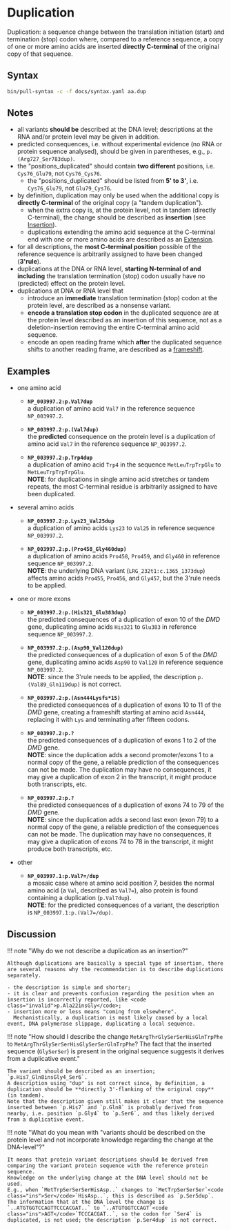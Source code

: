 # Duplication

<!-- ## Definition -->

Duplication: a sequence change between the translation initiation (start) and termination (stop) codon where, compared to a reference sequence, a copy of one or more amino acids are inserted **directly C-terminal** of the original copy of that sequence.

## Syntax

```sh exec="true"
bin/pull-syntax -c -f docs/syntax.yaml aa.dup
```

## Notes

- all variants **should be** described at the DNA level; descriptions at the RNA and/or protein level may be given in addition.
- predicted consequences, i.e. without experimental evidence (no RNA or protein sequence analysed), should be given in parentheses, e.g., `p.(Arg727_Ser783dup)`.
- the "positions_duplicated" should contain **two different** positions, i.e. `Cys76_Glu79`, not `Cys76_Cys76`.
    - the "positions_duplicated" should be listed from **5' to 3'**, i.e. `Cys76_Glu79`, not `Glu79_Cys76`.
- by definition, duplication may only be used when the additional copy is **directly C-terminal** of the original copy (a "tandem duplication").
    - when the extra copy is, at the protein level, not in tandem (directly C-terminal), the change should be described as **insertion** (see [Insertion](insertion.md)).
    - duplications extending the amino acid sequence at the C-terminal end with one or more amino acids are described as an [Extension](extension.md).
- for all descriptions, the **most C-terminal position** possible of the reference sequence is arbitrarily assigned to have been changed (**3'rule**).
- duplications at the DNA or RNA level, **starting N-terminal of and including** the translation termination (stop) codon usually have no (predicted) effect on the protein level.
- duplications at DNA or RNA level that
    - introduce an **immediate** translation termination (stop) codon at the protein level, are described as a nonsense variant.
    - **encode a translation stop codon** in the duplicated sequence are at the protein level described as an insertion of this sequence, not as a deletion-insertion removing the entire C-terminal amino acid sequence.
    - encode an open reading frame which **after** the duplicated sequence shifts to another reading frame, are described as a [frameshift](frameshift.md).

## Examples

- one amino acid
    - **`NP_003997.2:p.Val7dup`**<br>
      a duplication of amino acid `Val7` in the reference sequence `NP_003997.2`.

    - **`NP_003997.2:p.(Val7dup)`**<br>
      the **predicted** consequence on the protein level is a duplication of amino acid `Val7` in the reference sequence `NP_003997.2`.

    - **`NP_003997.2:p.Trp4dup`**<br>
      a duplication of amino acid `Trp4` in the sequence `MetLeuTrpTrpGlu` to `MetLeuTrpTrp`<code class="ins">Trp</code>`Glu`.<br>
      **NOTE**: for duplications in single amino acid stretches or tandem repeats, the most C-terminal residue is arbitrarily assigned to have been duplicated.

- several amino acids
    - **`NP_003997.2:p.Lys23_Val25dup`**<br>
      a duplication of amino acids `Lys23` to `Val25` in reference sequence `NP_003997.2`.

    - **`NP_003997.2:p.(Pro458_Gly460dup)`**<br>
      a duplication of amino acids `Pro458`, `Pro459`, and `Gly460` in reference sequence `NP_003997.2`.<br>
      **NOTE**: the underlying DNA variant (`LRG_232t1:c.1365_1373dup`) affects amino acids `Pro455`, `Pro456`, and `Gly457`, but the 3'rule needs to be applied.

- one or more exons
    - **`NP_003997.2:p.(His321_Glu383dup)`**<br>
      the predicted consequences of a duplication of exon 10 of the _DMD_ gene, duplicating amino acids `His321` to `Glu383` in reference sequence `NP_003997.2`.

    - **`NP_003997.2:p.(Asp90_Val120dup)`**<br>
      the predicted consequences of a duplication of exon 5 of the _DMD_ gene, duplicating amino acids `Asp90` to `Val120` in reference sequence `NP_003997.2`.<br>
      **NOTE**: since the 3'rule needs to be applied, the description `p.(Val89_Gln119dup)` is not correct.

    - **`NP_003997.2:p.(Asn444Lysfs*15)`**<br>
      the predicted consequences of a duplication of exons 10 to 11 of the _DMD_ gene, creating a frameshift starting at amino acid `Asn444`, replacing it with `Lys` and terminating after fifteen codons.

    - **`NP_003997.2:p.?`**<br>
      the predicted consequences of a duplication of exons 1 to 2 of the _DMD_ gene.<br>
      **NOTE**: since the duplication adds a second promoter/exons 1 to a normal copy of the gene, a reliable prediction of the consequences can not be made.
      The duplication may have no consequences, it may give a duplication of exon 2 in the transcript, it might produce both transcripts, etc.

    - **`NP_003997.2:p.?`**<br>
      the predicted consequences of a duplication of exons 74 to 79 of the _DMD_ gene.<br>
      **NOTE**: since the duplication adds a second last exon (exon 79) to a normal copy of the gene, a reliable prediction of the consequences can not be made.
      The duplication may have no consequences, it may give a duplication of exons 74 to 78 in the transcript, it might produce both transcripts, etc.

- other
    - **`NP_003997.1:p.Val7=/dup`**<br>
      a mosaic case where at amino acid position 7, besides the normal amino acid (a `Val`, described as `Val7=`), also protein is found containing a duplication (`p.Val7dup`).<br>
      **NOTE**: for the predicted consequences of a variant, the description is `NP_003997.1:p.(Val7=/dup)`.

## Discussion

!!! note "Why do we not describe a duplication as an insertion?"

    Although duplications are basically a special type of insertion, there are several reasons why the recommendation is to describe duplications separately.

    - the description is simple and shorter;
    - it is clear and prevents confusion regarding the position when an insertion is incorrectly reported, like <code class="invalid">p.Ala22insGly</code>;
    - insertion more or less means "coming from elsewhere".
      Mechanistically, a duplication is most likely caused by a local event, DNA polymerase slippage, duplicating a local sequence.

!!! note "How should I describe the change `MetArgThr`<code class="spot1">GlySerSer</code>`HisGlnTrpPhe` to `MetArgThr`<code class="spot1">GlySerSer</code>`His`<code class="ins">GlySerSer</code>`GlnTrpPhe`? The fact that the inserted sequence (<code class="ins">GlySerSer</code>) is present in the original sequence suggests it derives from a duplicative event."

    The variant should be described as an insertion; `p.His7_Gln8insGly4_Ser6`.
    A description using "dup" is not correct since, by definition, a duplication should be **directly 3'-flanking of the original copy** (in tandem).
    Note that the description given still makes it clear that the sequence inserted between `p.His7` and `p.Gln8` is probably derived from nearby, i.e. position `p.Gly4` to `p.Ser6`, and thus likely derived from a duplicative event.

!!! note "What do you mean with "variants should be described on the protein level and not incorporate knowledge regarding the change at the DNA-level"?"

    It means that protein variant descriptions should be derived from comparing the variant protein sequence with the reference protein sequence.
    Knowledge on the underlying change at the DNA level should not be used.
    E.g., when `MetTrpSerSerSerHisAsp..` changes to `MetTrpSerSerSer`<code class="ins">Ser</code>`HisAsp..`, this is described as `p.Ser5dup`.
    The information that at the DNA level the change is `..ATGTGGTCCAGTTCCCACGAT..` to `..ATGTGGTCCAGT`<code class="ins">AGT</code>`TCCCACGAT..`, so the codon for `Ser4` is duplicated, is not used; the description `p.Ser4dup` is not correct.

